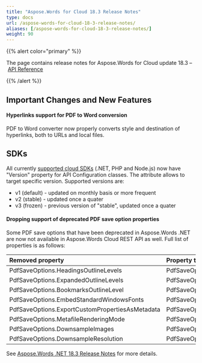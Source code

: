 ```yaml
---
title: "Aspose.Words for Cloud 18.3 Release Notes"
type: docs
url: /aspose-words-for-cloud-18-3-release-notes/
aliases: [/aspose-words-for-cloud-18-3-release-notes/]
weight: 90
---
```


{{% alert color="primary" %}} 

The page contains release notes for Aspose.Words for Cloud update 18.3 – [API Reference](https://apireference.aspose.cloud/words/)

{{% /alert %}} 
## Important Changes and New Features
#### Hyperlinks support for PDF to Word conversion
PDF to Word converter now properly converts style and destination of hyperlinks, both to URLs and local files.
## SDKs
All currently [supported cloud SDKs](https://github.com/aspose-words-cloud) (.NET, PHP and Node.js) now have "Version" property for API Configuration classes. The attribute allows to target specific version. Supported versions are:

- v1 (default) - updated on monthly basis or more frequent
- v2 (stable) - updated once a quater
- v3 (frozen) - previous version of "stable", updated once a quater
#### Dropping support of deprecated PDF save option properties
Some PDF save options that have been deprecated in Aspose.Words .NET are now not available in Aspose.Words Cloud REST API as well. Full list of properties is as follows:

|**Removed property**|**Property to use instead**|
| :- | :- |
|PdfSaveOptions.HeadingsOutlineLevels|PdfSaveOptions.OutlineOptions.HeadingsOutlineLevels|
|PdfSaveOptions.ExpandedOutlineLevels|PdfSaveOptions.OutlineOptions.ExpandedOutlineLevels|
|PdfSaveOptions.BookmarksOutlineLevel|PdfSaveOptions.OutlineOptions.DefaultBookmarksOutlineLevel|
|PdfSaveOptions.EmbedStandardWindowsFonts|PdfSaveOptions.FontEmbeddingMode|
|PdfSaveOptions.ExportCustomPropertiesAsMetadata|PdfSaveOptions.CustomPropertiesExport|
|PdfSaveOptions.MetafileRenderingMode|PdfSaveOptions.MetafileRenderingOptions.RenderingMode|
|PdfSaveOptions.DownsampleImages|PdfSaveOptions.DownsampleOptions.DownsampleImages|
|PdfSaveOptions.DownsampleResolution|PdfSaveOptions.DownsampleOptions.Resolution|
See [Aspose.Words .NET 18.3 Release Notes](https://docs.aspose.com/display/wordsnet/Aspose.Words+for+.NET+18.3+Release+Notes) for more details.
